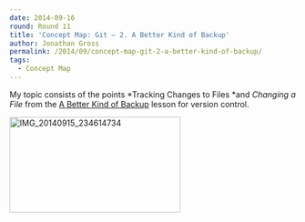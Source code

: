 ```yaml
---
date: 2014-09-16
round: Round 11
title: 'Concept Map: Git – 2. A Better Kind of Backup'
author: Jonathan Gross
permalink: /2014/09/concept-map-git-2-a-better-kind-of-backup/
tags:
  - Concept Map
---
```

My topic consists of the points *Tracking Changes to Files *and *Changing a File* from the <a href="http://software-carpentry.org/v5/novice/git/01-backup.html" target="_blank">A Better Kind of Backup</a> lesson for version control.

[<img alt="IMG_20140915_234614734" src="http://files.software-carpentry.org/training-course/2014/09/IMG_20140915_234614734-300x168.jpg" width="300" height="168" />][1]

 [1]: http://files.software-carpentry.org/training-course/2014/09/IMG_20140915_234614734.jpg

